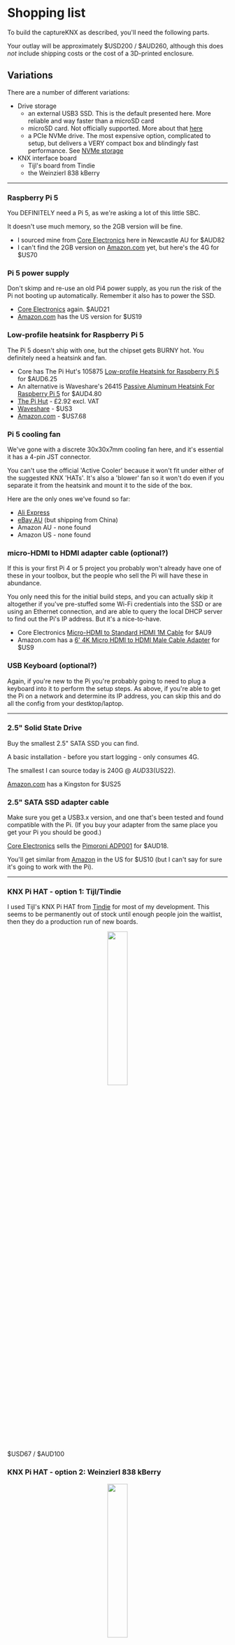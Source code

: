 # Shopping list

To build the captureKNX as described, you'll need the following parts.

Your outlay will be approximately $USD200 / $AUD260, although this does _not_ include shipping costs or the cost of a 3D-printed enclosure.

## Variations

There are a number of different variations:

- Drive storage
  -   an external USB3 SSD. This is the default presented here. More reliable and way faster than a microSD card
  -   microSD card. Not officially supported. More about that [here](/docs/FAQ.md#can-i-build-the-captureKNX-using-a-microsd-card)
  -   a PCIe NVMe drive. The most expensive option, complicated to setup, but delivers a VERY compact box and blindingly fast performance. See [NVMe storage](/docs/advanced-applications.md#nvme-storage)
- KNX interface board
  -  Tijl's board from Tindie
  -  the Weinzierl 838 kBerry

<hr/>

### Raspberry Pi 5

You DEFINITELY need a Pi 5, as we're asking a lot of this little SBC.

It doesn't use much memory, so the 2GB version will be fine.

- I sourced mine from [Core Electronics](https://core-electronics.com.au/raspberry-pi-5-model-b-2gb.html) here in Newcastle AU for $AUD82
- I can't find the 2GB version on [Amazon.com](https://amzn.to/4e2eQiR) yet, but here's the 4G for $US70

### Pi 5 power supply

Don't skimp and re-use an old Pi4 power supply, as you run the risk of the Pi not booting up automatically. Remember it also has to power the SSD.

- [Core Electronics](https://core-electronics.com.au/raspberry-pi-5-power-supply-usb-c-pd-27w-white.html) again. $AUD21
- [Amazon.com](https://amzn.to/3AGWUvP) has the US version for $US19

### Low-profile heatsink for Raspberry Pi 5

The Pi 5 doesn't ship with one, but the chipset gets BURNY hot. You definitely need a heatsink and fan.

- Core has The Pi Hut's 105875 [Low-profile Heatsink for Raspberry Pi 5](https://core-electronics.com.au/low-profile-heatsink-raspberry-pi-5.html) for $AUD6.25
- An alternative is Waveshare's 26415 [Passive Aluminum Heatsink For Raspberry Pi 5](https://core-electronics.com.au/passive-aluminum-heatsink-for-raspberry-pi-5.html) for $AUD4.80
- [The Pi Hut](https://thepihut.com/products/low-profile-heatsink-for-raspberry-pi-5) - £2.92 excl. VAT
- [Waveshare](https://www.waveshare.com/pi5-active-cooler-c.htm) - $US3
- [Amazon.com](https://amzn.to/3Y9cSa9) - $US7.68

### Pi 5 cooling fan

We've gone with a discrete 30x30x7mm cooling fan here, and it's essential it has a 4-pin JST connector.

You can't use the official 'Active Cooler' because it won't fit under either of the suggested KNX 'HATs'. It's also a 'blower' fan so it won't do even if you separate it from the heatsink and mount it to the side of the box.

Here are the only ones we've found so far:
* [Ali Express](https://www.aliexpress.com/item/1005006278639024.html)
* [eBay AU](https://www.ebay.com/itm/305302554079) (but shipping from China)
* Amazon AU - none found
* Amazon US - none found

### micro-HDMI to HDMI adapter cable (optional?)

If this is your first Pi 4 or 5 project you probably won't already have one of these in your toolbox, but the people who sell the Pi will have these in abundance.

You only need this for the initial build steps, and you can actually skip it altogether if you've pre-stuffed some Wi-Fi credentials into the SSD or are using an Ethernet connection, and are able to query the local DHCP server to find out the Pi's IP address. But it's a nice-to-have.

- Core Electronics [Micro-HDMI to Standard HDMI 1M Cable](https://core-electronics.com.au/raspberry-pi-micro-hdmi-to-standard-hdmi-1m-cable.html) for $AU9
- Amazon.com has a [6' 4K Micro HDMI to HDMI Male Cable Adapter](https://amzn.to/4f6dFiZ) for $US9

### USB Keyboard (optional?)

Again, if you're new to the Pi you're probably going to need to plug a keyboard into it to perform the setup steps. As above, if you're able to get the Pi on a network and determine its IP address, you can skip this and do all the config from your destktop/laptop.

<hr/>

### 2.5" Solid State Drive

Buy the smallest 2.5" SATA SSD you can find.

A basic installation - before you start logging - only consumes 4G.

The smallest I can source today is 240G @ $AUD33 ($US22).

[Amazon.com](https://amzn.to/3YYApg4) has a Kingston for $US25

### 2.5" SATA SSD adapter cable

Make sure you get a USB3.x version, and one that's been tested and found compatible with the Pi. (If you buy your adapter from the same place you get your Pi you should be good.)

[Core Electronics](https://core-electronics.com.au/pimoroni-sata-hard-drive-to-usb-adapter.html) sells the [Pimoroni ADP001](https://shop.pimoroni.com/products/sata-hard-drive-to-usb-adapter?variant=14241654983) for $AUD18.

You'll get similar from [Amazon](https://amzn.to/3AJnPr3) in the US for $US10 (but I can't say for sure it's going to work with the Pi).

<hr/> 

### KNX Pi HAT - option 1: Tijl/Tindie

I used Tijl's KNX Pi HAT from [Tindie](https://www.tindie.com/products/cpu20/knx-raspberry-pi-HAT/) for most of my development. This seems to be permanently out of stock until enough people join the waitlist, then they do a production run of new boards.

<p align="center">
  <img src="https://github.com/user-attachments/assets/ae2fd3e3-c29c-4925-8379-41676c278b5a" width="30%">
</p>

$USD67 / $AUD100

### KNX Pi HAT - option 2: Weinzierl 838 kBerry

<p align="center">
  <img src="https://github.com/user-attachments/assets/fafc7c29-87da-4544-9d5d-76df9a49275b" width="30%">
</p>

The [Weinzierl 838 kBerry](https://weinzierl.de/en/products/knx-baos-modul-838/) is another plugin daughterboard (HAT) for the Pi.

You can get those in Australia, NZ or the UK from [Ivory Egg](https://ivoryegg.com.au/shop/products/weinzierl-weinzierl-knx-baos-module-838-kberry).

$USD123 / $AUD180

<hr/> 

### Raspberry Pi "stackable" header

Both of the above boards sit a little close to the processor of the Pi, and it's going to need some air flow. We used \*TWO\* headers to give enough height. (Tijl's board ships with one, so you'll still need a second).

- Core has the [Pololu-2748 Stackable 0.100″ Female Header: 2x20-pin, Straight](https://core-electronics.com.au/stackable-0-100-female-header-2x20-pin-straight.html) for $4.95. ([Pololu link](https://www.pololu.com/product/2748))
- Core also has a [Raspberry Pi Extra-Long Stacking Header (2x20 pins)](https://core-electronics.com.au/stacking-2x20.html) [NB: untested] for $AUD2.40
- [Amazon.com GeeekPi 2x20 40 Pin Stacking Female Header Kit for Raspberry Pi](https://amzn.to/3Yn1GIm) $US14 (13 piece kit)
- [Amazon.com Geekworm 2x20 40 Pin Stacking Female Header Kit for Raspberry Pi](https://amzn.to/48bDHyX) $US10 (10 piece kit)

### Mounting screws and spacers - Tijl HAT

The Pi HAT from Tindie needs to be screwed to the Pi, and this pair of boards then slot into the custom housing below.

- 4 x 5-6mm long M3 machine screws. Mounts the SSD to the case
- 8 x 5-6mm long M2.5 pan head machine screws. Mounts the Pi to the case and the HAT to the Pi
- 4 x 21mm long M2.5 female-female threaded spacers

I get my spacers from [Mouser](https://au.mouser.com/c/electromechanical/hardware/standoffs-spacers/?q=m2.5%20spacer&gender=Female%20%2F%20Female&length=21%20mm&material=Aluminum~~Brass%7C~Stainless%20Steel~~Steel&thread%20size=M2.5~~M2.5%20x%200.45&rp=electromechanical%2Fhardware%2Fstandoffs-spacers%7C~Thread%20Size%7C~Gender%7C~Material) or Element14/Farnell - or if you're up for it, you can 3D-print them (see below for a link).

Let's call it $10.

### Mounting screws - Weinzierl HAT

Weinzierl's HAT has no holes for mounting screws, and is instead held in position by lugs in the case and lid.

- 4 x 5-6mm long M3 machine screws. Mounts the SSD to the case
- 4 x 5-6mm long M2.5 pan head machine screws (or 4 x 4G self-tappers). Mounts the Pi to the case

Let's call it $10 just to keep the maths even.

<hr/>

### A housing to put it all in

My partner Ozrocky has designed a case you can print for all this to fit inside. The art is on Printables:

- [Tijl's HAT + SSD](https://www.printables.com/model/1041238-captureknx-ssd-case-for-tijl-knx-hat)
- [Weinzierl HAT + SSD](https://www.printables.com/model/1042200-captureknx-ssd-case-for-weinzierl-knx-hat)

<hr/>
<br>
Note that any Amazon links on this page are Affiliate links. I may earn some recognition if you go there, but you pay no extra for this.

<br>&nbsp;

[Top](#shopping-list)
